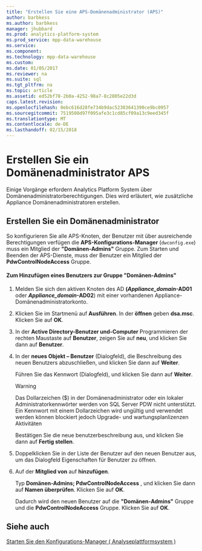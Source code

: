 ```yaml
---
title: "Erstellen Sie eine APS-Domänenadministrator (APS)"
author: barbkess
ms.author: barbkess
manager: jhubbard
ms.prod: analytics-platform-system
ms.prod_service: mpp-data-warehouse
ms.service: 
ms.component: 
ms.technology: mpp-data-warehouse
ms.custom: 
ms.date: 01/05/2017
ms.reviewer: na
ms.suite: sql
ms.tgt_pltfrm: na
ms.topic: article
ms.assetid: ed52bf78-2b0a-4252-98a7-8c2805e22d3d
caps.latest.revision: 
ms.openlocfilehash: 0ebc616d28fe734b9dac52303641390ce9bc0957
ms.sourcegitcommit: 7519508d97f095afe3c1cd85cf09a13c9eed345f
ms.translationtype: MT
ms.contentlocale: de-DE
ms.lasthandoff: 02/15/2018
---
```

# <a name="create-an-aps-domain-administrator"></a>Erstellen Sie ein Domänenadministrator APS
Einige Vorgänge erfordern Analytics Platform System über Domänenadministratorberechtigungen. Dies wird erläutert, wie zusätzliche Appliance Domänenadministratoren erstellen.  
  
## <a name="create-a-domain-administrator"></a>Erstellen Sie ein Domänenadministrator  
So konfigurieren Sie alle APS-Knoten, der Benutzer mit über ausreichende Berechtigungen verfügen die **APS-Konfigurations-Manager** (`dwconfig.exe`) muss ein Mitglied der **"Domänen-Admins"** Gruppe. Zum Starten und Beenden der APS-Dienste, muss der Benutzer ein Mitglied der **PdwControlNodeAccess** Gruppe.  
  
#### <a name="to-add-a-user-to-the-domain-admins-group"></a>Zum Hinzufügen eines Benutzers zur Gruppe "Domänen-Admins"  
  
1.  Melden Sie sich den aktiven Knoten des AD **(*Appliance_domain*-AD01** oder ***Appliance_domain*-AD02**) mit einer vorhandenen Appliance-Domänenadministratorkonto.  
  
2.  Klicken Sie im Startmenü auf **Ausführen**. In der **öffnen** geben **dsa.msc**. Klicken Sie auf **OK**.  
  
3.  In der **Active Directory-Benutzer und-Computer** Programmieren der rechten Maustaste auf **Benutzer**, zeigen Sie auf **neu**, und klicken Sie dann auf **Benutzer**.  
  
4.  In der **neues Objekt – Benutzer** (Dialogfeld), die Beschreibung des neuen Benutzers abzuschließen, und klicken Sie dann auf **Weiter**.  
  
    Führen Sie das Kennwort (Dialogfeld), und klicken Sie dann auf **Weiter**.  
  
    > [!WARNING]  
    > Das Dollarzeichen ($) in der Domänenadministrator oder ein lokaler Administratorkennwörter werden von SQL Server PDW nicht unterstützt. Ein Kennwort mit einem Dollarzeichen wird ungültig und verwendet werden können blockiert jedoch Upgrade- und wartungsplanlizenzen Aktivitäten  
  
    Bestätigen Sie die neue benutzerbeschreibung aus, und klicken Sie dann auf **Fertig stellen**.  
  
5.  Doppelklicken Sie in der Liste der Benutzer auf den neuen Benutzer aus, um das Dialogfeld Eigenschaften für Benutzer zu öffnen.  
  
6.  Auf der **Mitglied von** auf **hinzufügen**.  
  
    Typ **Domänen-Admins; PdwControlNodeAccess** , und klicken Sie dann auf **Namen überprüfen**. Klicken Sie auf **OK**.  
  
    Dadurch wird den neuen Benutzer auf die **"Domänen-Admins"** Gruppe und die **PdwControlNodeAccess** Gruppe. Klicken Sie auf **OK**.  
  
## <a name="see-also"></a>Siehe auch  
[Starten Sie den Konfigurations-Manager &#40; Analyseplattformsystem &#41;](launch-the-configuration-manager.md)  
  
